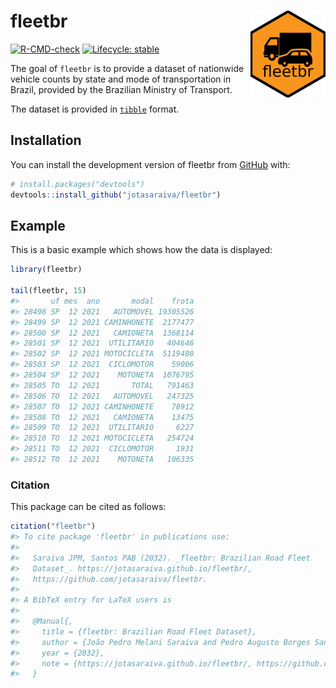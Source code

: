 
<!-- README.md is generated from README.Rmd. Please edit that file -->

# fleetbr <a href="https://jotasaraiva.github.io/fleetbr/"><img src="man/figures/logo.png" align="right" height="139" alt="fleetbr website" /></a>

<!-- badges: start -->

[![R-CMD-check](https://github.com/jotasaraiva/fleetbr/actions/workflows/R-CMD-check.yaml/badge.svg)](https://github.com/jotasaraiva/fleetbr/actions/workflows/R-CMD-check.yaml)
[![Lifecycle:
stable](https://img.shields.io/badge/lifecycle-stable-brightgreen.svg)](https://lifecycle.r-lib.org/articles/stages.html#stable)
<!-- badges: end -->

The goal of `fleetbr` is to provide a dataset of nationwide vehicle
counts by state and mode of transportation in Brazil, provided by the
Brazilian Ministry of Transport.

The dataset is provided in
[`tibble`](https://github.com/tidyverse/tibble) format.

## Installation

You can install the development version of fleetbr from
[GitHub](https://github.com/jotasaraiva/fleetbr) with:

``` r
# install.packages("devtools")
devtools::install_github("jotasaraiva/fleetbr")
```

## Example

This is a basic example which shows how the data is displayed:

``` r
library(fleetbr)

tail(fleetbr, 15)
#>       uf mes  ano       modal    frota
#> 28498 SP  12 2021   AUTOMOVEL 19305526
#> 28499 SP  12 2021 CAMINHONETE  2177477
#> 28500 SP  12 2021   CAMIONETA  1368114
#> 28501 SP  12 2021  UTILITARIO   404646
#> 28502 SP  12 2021 MOTOCICLETA  5119480
#> 28503 SP  12 2021  CICLOMOTOR    59006
#> 28504 SP  12 2021    MOTONETA  1076795
#> 28505 TO  12 2021       TOTAL   791463
#> 28506 TO  12 2021   AUTOMOVEL   247325
#> 28507 TO  12 2021 CAMINHONETE    78912
#> 28508 TO  12 2021   CAMIONETA    13475
#> 28509 TO  12 2021  UTILITARIO     6227
#> 28510 TO  12 2021 MOTOCICLETA   254724
#> 28511 TO  12 2021  CICLOMOTOR     1931
#> 28512 TO  12 2021    MOTONETA   106335
```

### Citation

This package can be cited as follows:

``` r
citation("fleetbr")
#> To cite package 'fleetbr' in publications use:
#> 
#>   Saraiva JPM, Santos PAB (2032). _fleetbr: Brazilian Road Fleet
#>   Dataset_. https://jotasaraiva.github.io/fleetbr/,
#>   https://github.com/jotasaraiva/fleetbr.
#> 
#> A BibTeX entry for LaTeX users is
#> 
#>   @Manual{,
#>     title = {fleetbr: Brazilian Road Fleet Dataset},
#>     author = {João Pedro Melani Saraiva and Pedro Augusto Borges Santos},
#>     year = {2032},
#>     note = {https://jotasaraiva.github.io/fleetbr/, https://github.com/jotasaraiva/fleetbr},
#>   }
```
